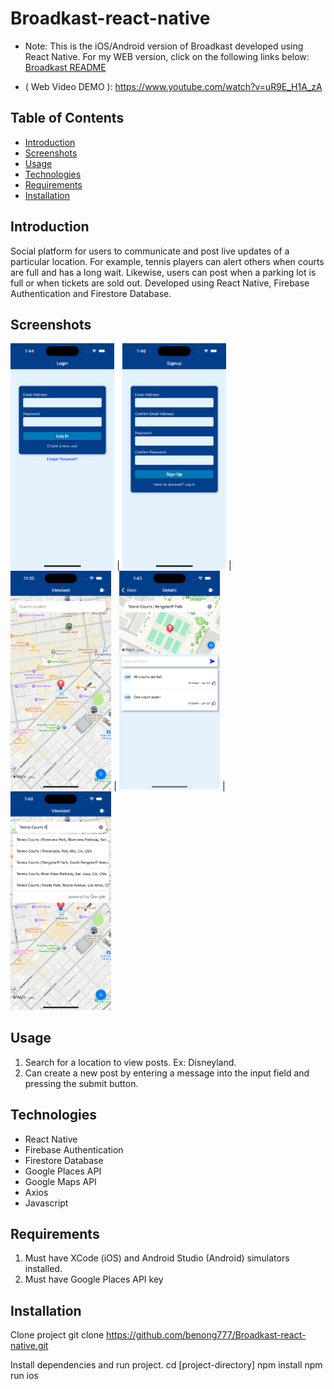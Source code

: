 # Broadkast-react-native
* Note: This is the iOS/Android version of Broadkast developed using React Native. For my WEB version, click on the following links below:
[Broadkast README](https://github.com/benong777/Broadkast/blob/main/README.md)

* ( Web Video DEMO ):
https://www.youtube.com/watch?v=uR9E_H1A_zA


## Table of Contents

- [Introduction](#introduction)
- [Screenshots](#screenshots)
- [Usage](#usage)
- [Technologies](#technologies)
- [Requirements](#requirements)
- [Installation](#installation)


## Introduction

Social platform for users to communicate and post live updates of a particular location. For example, tennis players can alert others when courts are full and has a long wait.  Likewise, users can post when a parking lot is full or when tickets are sold out. Developed using React Native, Firebase Authentication and Firestore Database.

## Screenshots
<img src="assets/screenshots/Login.png" style="width:33%;"/> |
<img src="assets/screenshots/SignUp.png" style="width:33%;"/> |
<img src="assets/screenshots/HomeScreen.png" style="width:32%;"/> |
<img src="assets/screenshots/Details.png" style="width:32%;"/> |
<img src="assets/screenshots/Search.png" style="width:32%;"/> 

## Usage

1. Search for a location to view posts. Ex: Disneyland.
2. Can create a new post by entering a message into the input field and pressing the submit button.

## Technologies

- React Native
- Firebase Authentication
- Firestore Database
- Google Places API
- Google Maps API
- Axios
- Javascript

## Requirements

1. Must have XCode (iOS) and Android Studio (Android) simulators installed.
2. Must have Google Places API key

## Installation

Clone project
git clone https://github.com/benong777/Broadkast-react-native.git

Install dependencies and run project. 
cd [project-directory]
npm install
npm run ios
